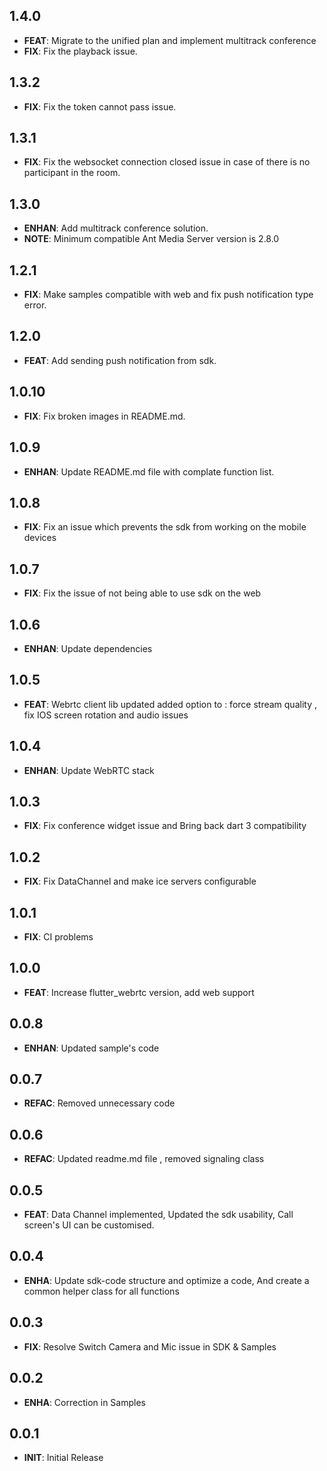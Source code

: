 ## 1.4.0
- **FEAT**: Migrate to the unified plan and implement multitrack conference
- **FIX**: Fix the playback issue.

## 1.3.2
- **FIX**: Fix the token cannot pass issue.

## 1.3.1
- **FIX**: Fix the websocket connection closed issue in case of there is no participant in the room.

## 1.3.0
- **ENHAN**: Add multitrack conference solution.
- **NOTE**: Minimum compatible Ant Media Server version is 2.8.0

## 1.2.1
- **FIX**: Make samples compatible with web and fix push notification type error.

## 1.2.0
- **FEAT**: Add sending push notification from sdk.

## 1.0.10
- **FIX**: Fix broken images in README.md.

## 1.0.9
- **ENHAN**: Update README.md file with complate function list.

## 1.0.8
- **FIX**: Fix an issue which prevents the sdk from working on the mobile devices

## 1.0.7
- **FIX**: Fix the issue of not being able to use sdk on the web

## 1.0.6
- **ENHAN**: Update dependencies

## 1.0.5
- **FEAT**: Webrtc client lib updated added option to : force stream quality , fix IOS screen rotation and audio issues

## 1.0.4

 - **ENHAN**: Update WebRTC stack

## 1.0.3

 - **FIX**: Fix conference widget issue and Bring back dart 3 compatibility

## 1.0.2

 - **FIX**: Fix DataChannel and make ice servers configurable

## 1.0.1

 - **FIX**: CI problems

## 1.0.0

 - **FEAT**: Increase flutter_webrtc version, add web support

## 0.0.8

 - **ENHAN**: Updated sample's code

## 0.0.7

 - **REFAC**: Removed unnecessary code

## 0.0.6

 - **REFAC**: Updated readme.md file , removed signaling class

## 0.0.5

 - **FEAT**: Data Channel implemented, Updated the sdk usability, Call screen's UI can be customised.

## 0.0.4

 - **ENHA**: Update sdk-code structure and optimize a code, And create a common helper class for all functions

## 0.0.3

 - **FIX**: Resolve Switch Camera and Mic issue in SDK & Samples

## 0.0.2

 - **ENHA**: Correction in Samples

## 0.0.1

 - **INIT**: Initial Release
